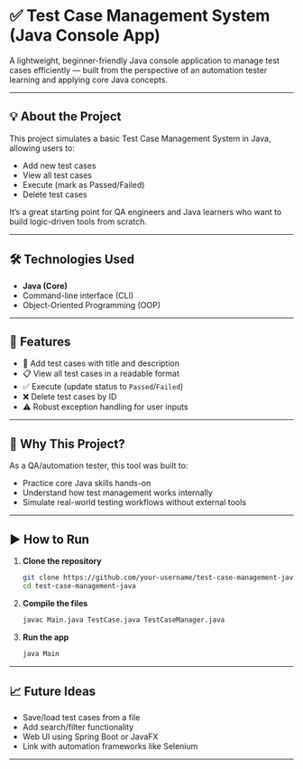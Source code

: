 # ✅ Test Case Management System (Java Console App)

A lightweight, beginner-friendly Java console application to manage test cases efficiently — built from the perspective of an automation tester learning and applying core Java concepts.

---

## 💡 About the Project

This project simulates a basic Test Case Management System in Java, allowing users to:

- Add new test cases
- View all test cases
- Execute (mark as Passed/Failed)
- Delete test cases

It’s a great starting point for QA engineers and Java learners who want to build logic-driven tools from scratch.

---

## 🛠️ Technologies Used

- **Java (Core)**
- Command-line interface (CLI)
- Object-Oriented Programming (OOP)

---

## 🎯 Features

- 📌 Add test cases with title and description
- 📋 View all test cases in a readable format
- ✅ Execute (update status to `Passed`/`Failed`)
- ❌ Delete test cases by ID
- ⚠️ Robust exception handling for user inputs

---

## 🧠 Why This Project?

As a QA/automation tester, this tool was built to:
- Practice core Java skills hands-on
- Understand how test management works internally
- Simulate real-world testing workflows without external tools

---

## ▶️ How to Run

1. **Clone the repository**
   ```bash
   git clone https://github.com/your-username/test-case-management-java.git
   cd test-case-management-java
2. **Compile the files**
   ```bash
   javac Main.java TestCase.java TestCaseManager.java
3. **Run the app**
   ```bash
   java Main

---

## 📈 Future Ideas
- Save/load test cases from a file
- Add search/filter functionality
- Web UI using Spring Boot or JavaFX
- Link with automation frameworks like Selenium

---
